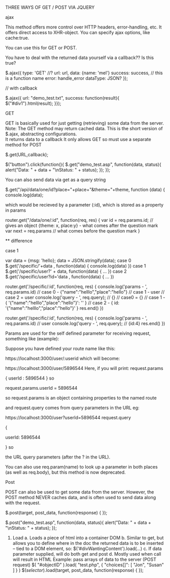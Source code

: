 THREE WAYS OF GET / POST VIA JQUERY 

ajax

This method offers more control over HTTP headers, error-handling, etc.  It offers direct access to XHR-object.  You can specify ajax options, like cache:true.

You can use this for GET or POST.

You have to deal with the returned data yourself via a callback?? Is this true?


$.ajax({
  type: 'GET' //?
  url: url,
  data: {name: 'mel'}
  success: success, // this is a function name
  error: handle_error
  dataType: JSON? 
});

// with callback

 $.ajax({
url: "demo_test.txt", 
success: function(result){
        $("#div1").html(result);
    }});


GET

GET is basically used for just getting (retrieving) some data from the server. Note: The GET method may return cached data.
This is the short version of $.ajax, abstracting configurations.  
It returns data to a callback
It only allows GET so must use a separate method for POST 

$.get(URL,callback);

$("button").click(function(){
    $.get("demo_test.asp", function(data, status){
        alert("Data: " + data + "\nStatus: " + status);
    });
});

You can also send data via get as a query string

  $.get("/api/data/one/id?place="+place+"&theme="+theme, function (data) {
        console.log(data);

which would be recieved by a parameter (:id), which is stored as a property in params

router.get("/data/one/:id", function(req, res) {
     var id = req.params.id; // gives an object {theme: x, place:y} - what comes after the question mark
     var next = req.params  // what comes before the question mark
}

** difference

case 1

var data = {msg: 'hello};
data = JSON.stringify(data);
case 0
  $.get('/specific/'+data  , function(data) {
      console.log(data)
    })
case 1
  $.get('/specific/user?' + data, function(data) {
      ...
    })
case 2
    $.get('/specific/user?id='data  , function(data) {
      ...
    })
  
  router.get('/specific/:id', function(req, res) {
    console.log('params - ', req.params.id) 
    // case 0 - {"name":"helllo","place":"hello"}
      // case 1 - user
      // case 2 = user
    console.log('query - ', req.query); // {}
      // case0 = {}
      // case 1 - { '{"name":"helllo","place":"hello"}': '' }
      // case 2 - { id: '{"name":"helllo","place":"hello"}' }
    res.end()
})



  router.get('/specific/:id', function(req, res) {
    console.log('params - ', req.params.id) // user
    console.log('query - ', req.query); // {id:4}
    res.end()
})

Params are used for the self defined parameter for receiving request, something like (example):

Suppose you have defined your route name like this:

https://localhost:3000/user/:userid
which will become:

https://localhost:3000/user/5896544
Here, if you will print: request.params

{
userId : 5896544
}
so

request.params.userId = 5896544

so request.params is an object containing properties to the named route

and request.query comes from query parameters in the URL eg:

https://localhost:3000/user?userId=5896544 
request.query

{

userId: 5896544

}
so

the URL query parameters (after the ? in the URL).

You can also use req.param(name) to look up a parameter in both places (as well as req.body), but this method is now deprecated.

Post

POST can also be used to get some data from the server. However, the POST method NEVER caches data, and is often used to send data along with the request.

$.post(target, post_data, function(response) { });


  $.post("demo_test.asp", function(data, status){
        alert("Data: " + data + "\nStatus: " + status);
    });

1.	Load
a.	Loads a piece of html into a container DOM
b.	Similar to get, but allows you to define where in the doc the returned data is to be inserted – tied to a DOM element, so: $('#divWantingContent').load(...)
c.	If data parameter supplied, will do both get and post
d.	Mostly used when call will result in HTML
Example: pass arrays of data to the server (POST request)
$( "#objectID" ).load( "test.php", { "choices[]": [ "Jon", "Susan" ] } )
$(*selector*).load(target, post_data, function(response) { });
